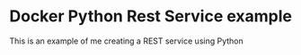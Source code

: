 # Docker Python Rest Service example

This is an example of me creating a REST service using Python
